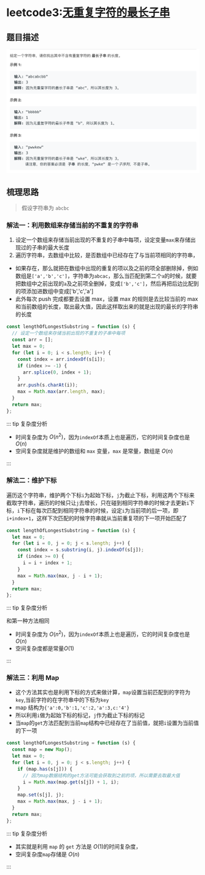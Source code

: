 # leetcode3:[无重复字符的最长子串](https://leetcode-cn.com/problems/longest-substring-without-repeating-characters/)

## 题目描述

![leetcode3](../assets/img/leetcode3_lengthOfLongestSubstring.png)

## 梳理思路

> 假设字符串为 `abcbc`

### 解法一：利用数组来存储当前的不重复的字符串

1. 设定一个数组来存储当前出现的不重复的子串中每项，设定变量`max`来存储出现过的子串的最大长度
2. 遍历字符串，去数组中比较，是否数组中已经存在了与当前项相同的字符串，

- 如果存在，那么就把在数组中出现的重复的项以及之前的项全部删除掉，例如数组是`['a','b','c']`，字符串为`abcac`，那么当匹配到第二个`a`的时候，就要把数组中之前出现的`a`及之前项全删掉，变成`['b','c']`，然后再把后边比配到的项添加进数组中变成['b','c','a']
- 此外每次 push 完成都要去设置 max，设置 max 的规则是去比较当前的 max 和当前数组的长度，取出最大值，因此这样取出来的就是出现的最长的字符串的长度

```javascript
const lengthOfLongestSubstring = function (s) {
  // 设定一个数组来存储当前出现的不重复的子串中每项
  const arr = [];
  let max = 0;
  for (let i = 0; i < s.length; i++) {
    const index = arr.indexOf(s[i]);
    if (index >= -1) {
      arr.splice(0, index + 1);
    }
    arr.push(s.charAt(i));
    max = Math.max(arr.length, max);
  }
  return max;
};
```

::: tip 复杂度分析

- 时间复杂度为 $O(n^2)$，因为`indexOf`本质上也是遍历，它的时间复杂度也是 $O(n)$
- 空间复杂度就是维护的数组和 `max` 变量，`max` 是常量，数组是 $O(n)$

:::

### 解法二：维护下标

遍历这个字符串，维护两个下标`i`为起始下标，`j`为截止下标，利用这两个下标来截取字符串，遍历的时候只让`j`去增长，只在碰到相同字符串的时候才去更新`i`下标，`i`下标在每次匹配到相同字符串的时候，设定`i`为当前项的后一项，即`i+index+1`，这样下次匹配的时候字符串就从当前重复项的下一项开始匹配了

```javascript
const lengthOfLongestSubstring = function (s) {
  let max = 0;
  for (let i = 0, j = 0; j < s.length; j++) {
    const index = s.substring(i, j).indexOf(s[j]);
    if (index >= 0) {
      i = i + index + 1;
    }
    max = Math.max(max, j - i + 1);
  }
  return max;
};
```

::: tip 复杂度分析

和第一种方法相同

- 时间复杂度为 $O(n^2)$，因为`indexOf`本质上也是遍历，它的时间复杂度也是 $O(n)$
- 空间复杂度都是常量$O(1)$

:::

### 解法三：利用 Map

- 这个方法其实也是利用下标的方式来做计算，`map`设置当前匹配到的字符为`key`,当前字符的在字符串中的下标为`key`
- map 结构为`{'a':0,'b':1,'c':2,'a':3,c:'4'}`
- 所以利用`i`做为起始下标的标记，`j`作为截止下标的标记
- 当`map`的`get`方法匹配到当前`map`结构中已经存在了当前值，就把`i`设置为当前值的下一项

```javascript
const lengthOfLongestSubstring = function (s) {
  const map = new Map();
  let max = 0;
  for (let i = 0, j = 0; j < s.length; j++) {
    if (map.has(s[j])) {
      // 因为map数据结构的get方法可能会获取到之前的项，所以需要去取最大值
      i = Math.max(map.get(s[j]) + 1, i);
    }
    map.set(s[j], j);
    max = Math.max(max, j - i + 1);
  }
  return max;
};
```

::: tip 复杂度分析

- 其实就是利用 `map` 的 `get` 方法是 $O(1)$的时间复杂度，
- 空间复杂度`map`存储是 $O(n)$

:::
